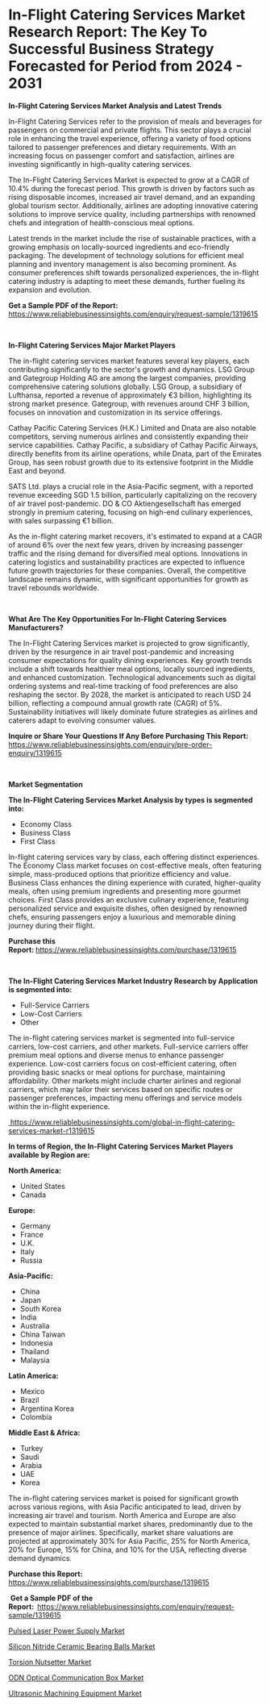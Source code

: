<p><h1>In-Flight Catering Services Market Research Report: The Key To Successful Business Strategy Forecasted for Period from 2024 - 2031</h1></p><p><strong>In-Flight Catering Services Market Analysis and Latest Trends</strong></p>
<p><p>In-Flight Catering Services refer to the provision of meals and beverages for passengers on commercial and private flights. This sector plays a crucial role in enhancing the travel experience, offering a variety of food options tailored to passenger preferences and dietary requirements. With an increasing focus on passenger comfort and satisfaction, airlines are investing significantly in high-quality catering services.</p><p>The In-Flight Catering Services Market is expected to grow at a CAGR of 10.4% during the forecast period. This growth is driven by factors such as rising disposable incomes, increased air travel demand, and an expanding global tourism sector. Additionally, airlines are adopting innovative catering solutions to improve service quality, including partnerships with renowned chefs and integration of health-conscious meal options.</p><p>Latest trends in the market include the rise of sustainable practices, with a growing emphasis on locally-sourced ingredients and eco-friendly packaging. The development of technology solutions for efficient meal planning and inventory management is also becoming prominent. As consumer preferences shift towards personalized experiences, the in-flight catering industry is adapting to meet these demands, further fueling its expansion and evolution.</p></p>
<p><strong>Get a Sample PDF of the Report:&nbsp;</strong> <a href="https://www.reliablebusinessinsights.com/enquiry/request-sample/1319615?utm_campaign=1091&utm_medium=2&utm_source=Github&utm_content=ia&utm_term=30102024&utm_id=in-flight-catering-services">https://www.reliablebusinessinsights.com/enquiry/request-sample/1319615</a></p>
<p>&nbsp;</p>
<p><strong>In-Flight Catering Services Major Market Players</strong></p>
<p><p>The in-flight catering services market features several key players, each contributing significantly to the sector's growth and dynamics. LSG Group and Gategroup Holding AG are among the largest companies, providing comprehensive catering solutions globally. LSG Group, a subsidiary of Lufthansa, reported a revenue of approximately €3 billion, highlighting its strong market presence. Gategroup, with revenues around CHF 3 billion, focuses on innovation and customization in its service offerings.</p><p>Cathay Pacific Catering Services (H.K.) Limited and Dnata are also notable competitors, serving numerous airlines and consistently expanding their service capabilities. Cathay Pacific, a subsidiary of Cathay Pacific Airways, directly benefits from its airline operations, while Dnata, part of the Emirates Group, has seen robust growth due to its extensive footprint in the Middle East and beyond.</p><p>SATS Ltd. plays a crucial role in the Asia-Pacific segment, with a reported revenue exceeding SGD 1.5 billion, particularly capitalizing on the recovery of air travel post-pandemic. DO & CO Aktiengesellschaft has emerged strongly in premium catering, focusing on high-end culinary experiences, with sales surpassing €1 billion.</p><p>As the in-flight catering market recovers, it's estimated to expand at a CAGR of around 6% over the next few years, driven by increasing passenger traffic and the rising demand for diversified meal options. Innovations in catering logistics and sustainability practices are expected to influence future growth trajectories for these companies. Overall, the competitive landscape remains dynamic, with significant opportunities for growth as travel rebounds worldwide.</p></p>
<p>&nbsp;</p>
<p><strong>What Are The Key Opportunities For In-Flight Catering Services Manufacturers?</strong></p>
<p><p>The In-Flight Catering Services market is projected to grow significantly, driven by the resurgence in air travel post-pandemic and increasing consumer expectations for quality dining experiences. Key growth trends include a shift towards healthier meal options, locally sourced ingredients, and enhanced customization. Technological advancements such as digital ordering systems and real-time tracking of food preferences are also reshaping the sector. By 2028, the market is anticipated to reach USD 24 billion, reflecting a compound annual growth rate (CAGR) of 5%. Sustainability initiatives will likely dominate future strategies as airlines and caterers adapt to evolving consumer values.</p></p>
<p><strong>Inquire or Share Your Questions If Any Before Purchasing This Report:</strong> <a href="https://www.reliablebusinessinsights.com/enquiry/pre-order-enquiry/1319615?utm_campaign=1091&utm_medium=2&utm_source=Github&utm_content=ia&utm_term=30102024&utm_id=in-flight-catering-services">https://www.reliablebusinessinsights.com/enquiry/pre-order-enquiry/1319615</a></p>
<p>&nbsp;</p>
<p><strong>Market Segmentation</strong></p>
<p><strong>The In-Flight Catering Services Market Analysis by types is segmented into:</strong></p>
<p><ul><li>Economy Class</li><li>Business Class</li><li>First Class</li></ul></p>
<p><p>In-flight catering services vary by class, each offering distinct experiences. The Economy Class market focuses on cost-effective meals, often featuring simple, mass-produced options that prioritize efficiency and value. Business Class enhances the dining experience with curated, higher-quality meals, often using premium ingredients and presenting more gourmet choices. First Class provides an exclusive culinary experience, featuring personalized service and exquisite dishes, often designed by renowned chefs, ensuring passengers enjoy a luxurious and memorable dining journey during their flight.</p></p>
<p><strong>Purchase this Report:&nbsp;</strong><a href="https://www.reliablebusinessinsights.com/purchase/1319615?utm_campaign=1091&utm_medium=2&utm_source=Github&utm_content=ia&utm_term=30102024&utm_id=in-flight-catering-services">https://www.reliablebusinessinsights.com/purchase/1319615</a></p>
<p>&nbsp;</p>
<p><strong>The In-Flight Catering Services Market Industry Research by Application is segmented into:</strong></p>
<p><ul><li>Full-Service Carriers</li><li>Low-Cost Carriers</li><li>Other</li></ul></p>
<p><p>The in-flight catering services market is segmented into full-service carriers, low-cost carriers, and other markets. Full-service carriers offer premium meal options and diverse menus to enhance passenger experience. Low-cost carriers focus on cost-efficient catering, often providing basic snacks or meal options for purchase, maintaining affordability. Other markets might include charter airlines and regional carriers, which may tailor their services based on specific routes or passenger preferences, impacting menu offerings and service models within the in-flight experience.</p></p>
<p><a href="https://www.reliablebusinessinsights.com/global-in-flight-catering-services-market-r1319615?utm_campaign=1091&utm_medium=2&utm_source=Github&utm_content=ia&utm_term=30102024&utm_id=in-flight-catering-services">&nbsp;https://www.reliablebusinessinsights.com/global-in-flight-catering-services-market-r1319615</a></p>
<p><strong>In terms of Region, the In-Flight Catering Services Market Players available by Region are:</strong></p>
<p>
    <p> <strong> North America: </strong>
        <ul>
            <li>United States</li>
            <li>Canada</li>
        </ul>
        </p> 
    <p> <strong> Europe: </strong>
        <ul>
            <li>Germany</li>
            <li>France</li>
            <li>U.K.</li>
            <li>Italy</li>
            <li>Russia</li>
        </ul>
        </p> 
    <p> <strong> Asia-Pacific: </strong>
        <ul>
            <li>China</li>
            <li>Japan</li>
            <li>South Korea</li>
            <li>India</li>
            <li>Australia</li>
            <li>China Taiwan</li>
            <li>Indonesia</li>
            <li>Thailand</li>
            <li>Malaysia</li>
        </ul>
        </p> 
    <p> <strong> Latin America: </strong>
        <ul>
            <li>Mexico</li>
            <li>Brazil</li>
            <li>Argentina Korea</li>
            <li>Colombia</li>
        </ul>
        </p> 
    <p> <strong> Middle East & Africa: </strong>
        <ul>
            <li>Turkey</li>
            <li>Saudi</li>
            <li>Arabia</li>
            <li>UAE</li>
            <li>Korea</li>
        </ul>
    </p>
    </p>
<p><p>The in-flight catering services market is poised for significant growth across various regions, with Asia Pacific anticipated to lead, driven by increasing air travel and tourism. North America and Europe are also expected to maintain substantial market shares, predominantly due to the presence of major airlines. Specifically, market share valuations are projected at approximately 30% for Asia Pacific, 25% for North America, 20% for Europe, 15% for China, and 10% for the USA, reflecting diverse demand dynamics.</p></p>
<p><strong>Purchase this Report: </strong><a href="https://www.reliablebusinessinsights.com/purchase/1319615?utm_campaign=1091&utm_medium=2&utm_source=Github&utm_content=ia&utm_term=30102024&utm_id=in-flight-catering-services">https://www.reliablebusinessinsights.com/purchase/1319615</a></p>
<p>&nbsp;<strong>Get a Sample PDF of the Report:&nbsp;&nbsp;</strong><a href="https://www.reliablebusinessinsights.com/enquiry/request-sample/1319615?utm_campaign=1091&utm_medium=2&utm_source=Github&utm_content=ia&utm_term=30102024&utm_id=in-flight-catering-services">https://www.reliablebusinessinsights.com/enquiry/request-sample/1319615</a></p>
<p><strong></strong></p>
<p><p><a href="https://www.linkedin.com/pulse/pulsed-laser-power-supply-market-segmentation-applications-types-fucce?utm_campaign=1091&utm_medium=2&utm_source=Github&utm_content=ia&utm_term=30102024&utm_id=in-flight-catering-services">Pulsed Laser Power Supply Market</a></p><p><a href="https://github.com/maniehilp9ib/Market-Research-Report-List-1/blob/main/silicon-nitride-ceramic-bearing-balls-market.md?utm_campaign=1091&utm_medium=2&utm_source=Github&utm_content=ia&utm_term=30102024&utm_id=in-flight-catering-services">Silicon Nitride Ceramic Bearing Balls Market</a></p><p><a href="https://issuu.com/reportprime-2/docs/torsion-nutsetter-market-size-2030._a9fa2b48b2301e?utm_campaign=1091&utm_medium=2&utm_source=Github&utm_content=ia&utm_term=30102024&utm_id=in-flight-catering-services">Torsion Nutsetter Market</a></p><p><a href="https://github.com/burdgexaraeqn/Market-Research-Report-List-1/blob/main/odn-optical-communication-box-market.md?utm_campaign=1091&utm_medium=2&utm_source=Github&utm_content=ia&utm_term=30102024&utm_id=in-flight-catering-services">ODN Optical Communication Box Market</a></p><p><a href="https://www.linkedin.com/pulse/market-leaders-laggards-global-ultrasonic-machining-equipment-hut3e?utm_campaign=1091&utm_medium=2&utm_source=Github&utm_content=ia&utm_term=30102024&utm_id=in-flight-catering-services">Ultrasonic Machining Equipment Market</a></p></p>